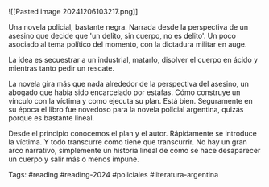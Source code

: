 ![[Pasted image 20241206103217.png]]

Una novela policial, bastante negra. Narrada desde la perspectiva de un asesino que decide que 'un delito, sin cuerpo, no es delito'. Un poco asociado al tema político del momento, con la dictadura militar en auge. 

La idea es secuestrar a un industrial, matarlo, disolver el cuerpo en ácido y mientras tanto pedir un rescate. 

La novela gira más que nada alrededor de la perspectiva del asesino, un abogado que había sido encarcelado por estafas. Cómo construye un vínculo con la víctima y como ejecuta su plan. Está bien. Seguramente en su época el libro fue novedoso para la novela policial argentina, quizás porque es bastante lineal. 

Desde el principio conocemos el plan y el autor. Rápidamente se introduce la víctima. Y todo transcurre como tiene que transcurrir. No hay un gran arco narrativo, simplemente un historia lineal de cómo se hace desaparecer un cuerpo y salir más o menos impune.

Tags: #reading #reading-2024 #policiales #literatura-argentina 